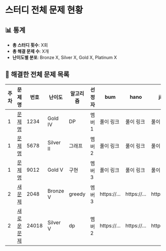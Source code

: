 # 스터디 전체 문제 현황

## 📊 통계 <!-- 자동 생성 영역, 손으로 수정 ❌ -->
<!-- ACTIONS-STATS:START -->
- **총 스터디 횟수**: X회
- **총 해결 문제 수**: X개
- **난이도별 분포**: Bronze X, Silver X, Gold X, Platinum X

<!-- ACTIONS-STATS:END -->


## 📑 해결한 전체 문제 목록

| 주차 | 문제명 | 번호 | 난이도 | 알고리즘 | 선정자 | bum | hano | jin |
|------|--------|------|--------|----------|--------|---------------|---------------|---------------|
| 1 | [문제명](https://www.acmicpc.net/problem/1234) | 1234 | Gold IV | DP | 멤버1 | 풀이 링크 | 풀이 링크 | 풀이 링크 |
| 1 | [문제명](https://www.acmicpc.net/problem/5678) | 5678 | Silver II | 그래프 | 멤버2 | 풀이 링크 | 풀이 링크 | 풀이 링크 |
| 1 | [문제명](https://www.acmicpc.net/problem/9012) | 9012 | Gold V | 구현 | 멤버3 | 풀이 링크 | 풀이 링크 | 풀이 링크 |
| 2 | [새문제](https://www.acmicpc.net/problem/2048)   | 2048 | Bronze V  | greedy       | 멤버3 | https://… | https://… | https://… |
| 2 | [새로운문제](https://www.acmicpc.net/problem/24018) | 24018 | Silver V  | dp       | 멤버2 | https://… | https://… | https://… |
